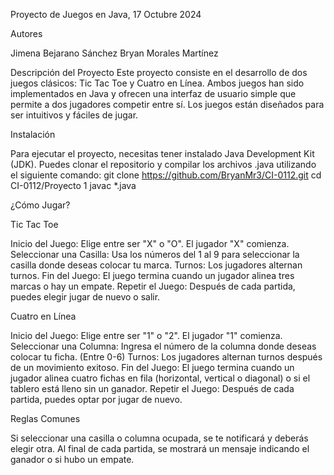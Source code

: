 Proyecto de Juegos en Java, 17 Octubre 2024

Autores

Jimena Bejarano Sánchez
Bryan Morales Martínez

Descripción del Proyecto
Este proyecto consiste en el desarrollo de dos juegos clásicos: Tic Tac Toe y Cuatro en Línea. 
Ambos juegos han sido implementados en Java y ofrecen una interfaz de usuario simple que permite a dos jugadores competir entre sí. 
Los juegos están diseñados para ser intuitivos y fáciles de jugar.

Instalación

Para ejecutar el proyecto, necesitas tener instalado Java Development Kit (JDK). 
Puedes clonar el repositorio y compilar los archivos .java utilizando el siguiente comando:
git clone https://github.com/BryanMr3/CI-0112.git
cd CI-0112/Proyecto 1
javac *.java


¿Cómo Jugar?

Tic Tac Toe

Inicio del Juego: Elige entre ser "X" o "O". El jugador "X" comienza.
Seleccionar una Casilla: Usa los números del 1 al 9 para seleccionar la casilla donde deseas colocar tu marca.
Turnos: Los jugadores alternan turnos.
Fin del Juego: El juego termina cuando un jugador alinea tres marcas o hay un empate.
Repetir el Juego: Después de cada partida, puedes elegir jugar de nuevo o salir.


Cuatro en Línea

Inicio del Juego: Elige entre ser "1" o "2". El jugador "1" comienza.
Seleccionar una Columna: Ingresa el número de la columna donde deseas colocar tu ficha. (Entre 0-6)
Turnos: Los jugadores alternan turnos después de un movimiento exitoso.
Fin del Juego: El juego termina cuando un jugador alinea cuatro fichas en fila (horizontal, vertical o diagonal) o si el tablero está lleno sin un ganador.
Repetir el Juego: Después de cada partida, puedes optar por jugar de nuevo.


Reglas Comunes

Si seleccionar una casilla o columna ocupada, se te notificará y deberás elegir otra.
Al final de cada partida, se mostrará un mensaje indicando el ganador o si hubo un empate.




